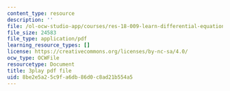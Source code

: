 ```yaml
---
content_type: resource
description: ''
file: /ol-ocw-studio-app/courses/res-18-009-learn-differential-equations-up-close-with-gilbert-strang-and-cleve-moler-fall-2015/8be2e5a25c9fa6db86d0c8ad21b554a5_LwSk9M5lJx4.pdf
file_size: 24583
file_type: application/pdf
learning_resource_types: []
license: https://creativecommons.org/licenses/by-nc-sa/4.0/
ocw_type: OCWFile
resourcetype: Document
title: 3play pdf file
uid: 8be2e5a2-5c9f-a6db-86d0-c8ad21b554a5
---
```


